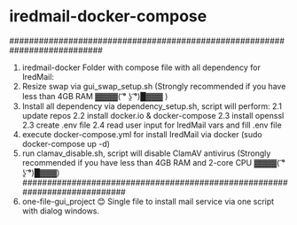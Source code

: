 # iredmail-docker-compose
###########################################################################
1) iredmail-docker 
Folder with compose file with all dependency for IredMail:
1) Resize swap via gui_swap_setup.sh (Strongly recommended if you have less than 4GB RAM ▓▓▓▓( ͡° ʖ̯ ͡°)█▓▓▓ )
2) Install all dependency via dependency_setup.sh, script will perform:
2.1 update repos
2.2 install docker.io & docker-compose
2.3 install openssl
2.3 create .env file
2.4 read user input for IredMail vars and fill .env file
3) execute docker-compose.yml for install IredMail via docker (sudo docker-compose up -d)
4) run clamav_disable.sh, script will disable ClamAV antivirus (Strongly recommended if you have less than 4GB RAM and 2-core CPU  ▓▓▓▓( ͡° ʖ̯ ͡°)█▓▓▓)
###########################################################################
1) one-file-gui_project 😊
Single file to install mail service via one script with dialog windows.